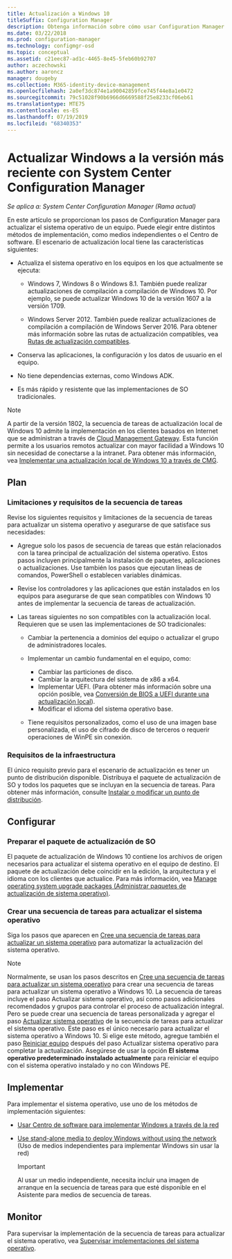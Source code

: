 ```yaml
---
title: Actualización a Windows 10
titleSuffix: Configuration Manager
description: Obtenga información sobre cómo usar Configuration Manager para actualizar un sistema operativo de Windows 7 o una versión posterior a Windows 10.
ms.date: 03/22/2018
ms.prod: configuration-manager
ms.technology: configmgr-osd
ms.topic: conceptual
ms.assetid: c21eec87-ad1c-4465-8e45-5feb60b92707
author: aczechowski
ms.author: aaroncz
manager: dougeby
ms.collection: M365-identity-device-management
ms.openlocfilehash: 2a0ef3dc874e1a90042859fce745f44e8a1e0472
ms.sourcegitcommit: 79c51028f90b6966d6669588f25e8233cf06eb61
ms.translationtype: MTE75
ms.contentlocale: es-ES
ms.lasthandoff: 07/19/2019
ms.locfileid: "68340353"
---
```

# <a name="upgrade-windows-to-the-latest-version-with-system-center-configuration-manager"></a>Actualizar Windows a la versión más reciente con System Center Configuration Manager

*Se aplica a: System Center Configuration Manager (Rama actual)*

En este artículo se proporcionan los pasos de Configuration Manager para actualizar el sistema operativo de un equipo. Puede elegir entre distintos métodos de implementación, como medios independientes o el Centro de software. El escenario de actualización local tiene las características siguientes:  

- Actualiza el sistema operativo en los equipos en los que actualmente se ejecuta:
  - Windows 7, Windows 8 o Windows 8.1. También puede realizar actualizaciones de compilación a compilación de Windows 10. Por ejemplo, se puede actualizar Windows 10 de la versión 1607 a la versión 1709.  
  
  - Windows Server 2012. También puede realizar actualizaciones de compilación a compilación de Windows Server 2016. Para obtener más información sobre las rutas de actualización compatibles, vea [Rutas de actualización compatibles](https://docs.microsoft.com/windows-server/get-started/supported-upgrade-paths#upgrading-previous-retail-versions-of-windows-server-to-windows-server-2016).    

- Conserva las aplicaciones, la configuración y los datos de usuario en el equipo.  

- No tiene dependencias externas, como Windows ADK.  

- Es más rápido y resistente que las implementaciones de SO tradicionales.  


> [!Note]  
> A partir de la versión 1802, la secuencia de tareas de actualización local de Windows 10 admite la implementación en los clientes basados en Internet que se administran a través de [Cloud Management Gateway](/sccm/core/clients/manage/plan-cloud-management-gateway). Esta función permite a los usuarios remotos actualizar con mayor facilidad a Windows 10 sin necesidad de conectarse a la intranet. Para obtener más información, vea [Implementar una actualización local de Windows 10 a través de CMG](/sccm/osd/deploy-use/manage-task-sequences-to-automate-tasks#deploy). <!-- 1357149 -->



##  <a name="BKMK_Plan"></a> Plan  

### <a name="task-sequence-requirements-and-limitations"></a>Limitaciones y requisitos de la secuencia de tareas

Revise los siguientes requisitos y limitaciones de la secuencia de tareas para actualizar un sistema operativo y asegurarse de que satisface sus necesidades:  

- Agregue solo los pasos de secuencia de tareas que están relacionados con la tarea principal de actualización del sistema operativo. Estos pasos incluyen principalmente la instalación de paquetes, aplicaciones o actualizaciones. Use también los pasos que ejecutan líneas de comandos, PowerShell o establecen variables dinámicas.  

- Revise los controladores y las aplicaciones que están instalados en los equipos para asegurarse de que sean compatibles con Windows 10 antes de implementar la secuencia de tareas de actualización.  

- Las tareas siguientes no son compatibles con la actualización local. Requieren que se usen las implementaciones de SO tradicionales:  

  - Cambiar la pertenencia a dominios del equipo o actualizar el grupo de administradores locales.  

  - Implementar un cambio fundamental en el equipo, como: 
    - Cambiar las particiones de disco.
    - Cambiar la arquitectura del sistema de x86 a x64.
    - Implementar UEFI. (Para obtener más información sobre una opción posible, vea [Conversión de BIOS a UEFI durante una actualización local](/sccm/osd/deploy-use/task-sequence-steps-to-manage-bios-to-uefi-conversion#convert-from-bios-to-uefi-during-an-in-place-upgrade)).
    - Modificar el idioma del sistema operativo base.  

  - Tiene requisitos personalizados, como el uso de una imagen base personalizada, el uso de cifrado de disco de terceros o requerir operaciones de WinPE sin conexión.  

### <a name="infrastructure-requirements"></a>Requisitos de la infraestructura  

El único requisito previo para el escenario de actualización es tener un punto de distribución disponible. Distribuya el paquete de actualización de SO y todos los paquetes que se incluyan en la secuencia de tareas. Para obtener más información, consulte [Instalar o modificar un punto de distribución](../../core/servers/deploy/configure/install-and-configure-distribution-points.md).



##  <a name="BKMK_Configure"></a> Configurar  

### <a name="prepare-the-os-upgrade-package"></a>Preparar el paquete de actualización de SO  

  El paquete de actualización de Windows 10 contiene los archivos de origen necesarios para actualizar el sistema operativo en el equipo de destino. El paquete de actualización debe coincidir en la edición, la arquitectura y el idioma con los clientes que actualice. Para más información, vea [Manage operating system upgrade packages (Administrar paquetes de actualización de sistema operativo)](../get-started/manage-operating-system-upgrade-packages.md).  


### <a name="create-a-task-sequence-to-upgrade-the-os"></a>Crear una secuencia de tareas para actualizar el sistema operativo  

  Siga los pasos que aparecen en [Cree una secuencia de tareas para actualizar un sistema operativo](create-a-task-sequence-to-upgrade-an-operating-system.md) para automatizar la actualización del sistema operativo.  

   > [!NOTE]  
   > Normalmente, se usan los pasos descritos en [Cree una secuencia de tareas para actualizar un sistema operativo](create-a-task-sequence-to-upgrade-an-operating-system.md) para crear una secuencia de tareas para actualizar un sistema operativo a Windows 10. La secuencia de tareas incluye el paso Actualizar sistema operativo, así como pasos adicionales recomendados y grupos para controlar el proceso de actualización integral. Pero se puede crear una secuencia de tareas personalizada y agregar el paso [Actualizar sistema operativo](../understand/task-sequence-steps.md#BKMK_UpgradeOS) de la secuencia de tareas para actualizar el sistema operativo. Este paso es el único necesario para actualizar el sistema operativo a Windows 10. Si elige este método, agregue también el paso [Reiniciar equipo](../understand/task-sequence-steps.md#BKMK_RestartComputer) después del paso Actualizar sistema operativo para completar la actualización. Asegúrese de usar la opción **El sistema operativo predeterminado instalado actualmente** para reiniciar el equipo con el sistema operativo instalado y no con Windows PE.  



##  <a name="BKMK_Deploy"></a> Implementar  

Para implementar el sistema operativo, use uno de los métodos de implementación siguientes:  

- [Usar Centro de software para implementar Windows a través de la red](use-software-center-to-deploy-windows-over-the-network.md)  

- [Use stand-alone media to deploy Windows without using the network](use-stand-alone-media-to-deploy-windows-without-using-the-network.md) (Uso de medios independientes para implementar Windows sin usar la red)  

  > [!IMPORTANT]  
  > Al usar un medio independiente, necesita incluir una imagen de arranque en la secuencia de tareas para que esté disponible en el Asistente para medios de secuencia de tareas.




## <a name="monitor"></a>Monitor  

Para supervisar la implementación de la secuencia de tareas para actualizar el sistema operativo, vea [Supervisar implementaciones del sistema operativo](monitor-operating-system-deployments.md).  
